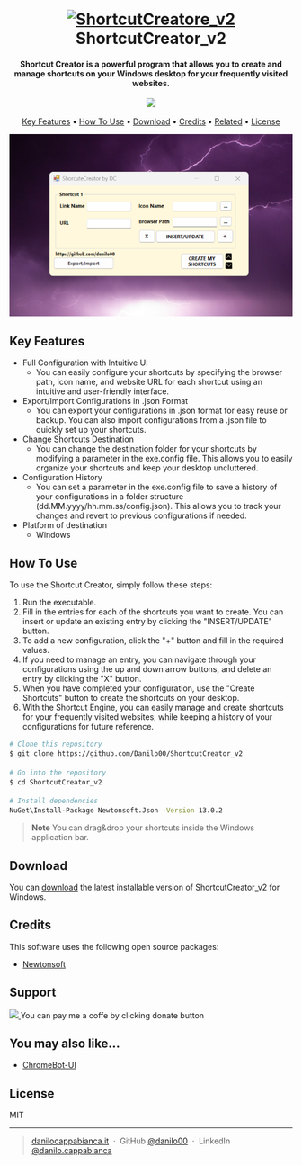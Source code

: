 
<h1 align="center">
  <br>
  <a href="https://github.com/Danilo00/ShortcutCreator_v2/"><img src="https://cdn.icon-icons.com/icons2/2608/PNG/128/shortcuts_icon_156793.png" alt="ShortcutCreatore_v2" width="200"></a>
  <br>
  ShortcutCreator_v2
  <br>
</h1>

<h4 align="center">Shortcut Creator is a powerful program that allows you to create and manage shortcuts on your Windows desktop for your frequently visited websites.</h4>

<p align="center">
  <a href="https://www.paypal.me/daniloxpay">
    <img src="https://img.shields.io/badge/$-donate-ff69b4.svg?maxAge=2592000&amp;style=flat">
  </a>
</p>

<p align="center">
  <a href="#key-features">Key Features</a> •
  <a href="#how-to-use">How To Use</a> •
  <a href="#download">Download</a> •
  <a href="#credits">Credits</a> •
  <a href="#related">Related</a> •
  <a href="#license">License</a>
</p>

<p align="center"><img src="https://github.com/Danilo00/ShortcutCreator_v2/blob/master/shortcutCreator.png"></p>

## Key Features

* Full Configuration with Intuitive UI
  - You can easily configure your shortcuts by specifying the browser path, icon name, and website URL for each shortcut using an intuitive and user-friendly interface.
* Export/Import Configurations in .json Format
  - You can export your configurations in .json format for easy reuse or backup. You can also import configurations from a .json file to quickly set up your shortcuts.
* Change Shortcuts Destination
  - You can change the destination folder for your shortcuts by modifying a parameter in the exe.config file. This allows you to easily organize your shortcuts and keep your desktop uncluttered.
* Configuration History
  - You can set a parameter in the exe.config file to save a history of your configurations in a folder structure (dd.MM.yyyy/hh.mm.ss/config.json). This allows you to track your changes and revert to previous configurations if needed.
* Platform of destination
  - Windows

## How To Use

To use the Shortcut Creator, simply follow these steps:

1. Run the executable.
2. Fill in the entries for each of the shortcuts you want to create. You can insert or update an existing entry by clicking the "INSERT/UPDATE" button.
3. To add a new configuration, click the "+" button and fill in the required values.
4. If you need to manage an entry, you can navigate through your configurations using the up and down arrow buttons, and delete an entry by clicking the "X" button.
5. When you have completed your configuration, use the "Create Shortcuts" button to create the shortcuts on your desktop.
6. With the Shortcut Engine, you can easily manage and create shortcuts for your frequently visited websites, while keeping a history of your configurations for future reference.

```bash
# Clone this repository
$ git clone https://github.com/Danilo00/ShortcutCreator_v2

# Go into the repository
$ cd ShortcutCreator_v2

# Install dependencies
NuGet\Install-Package Newtonsoft.Json -Version 13.0.2

```

> **Note**
You can drag&drop your shortcuts inside the Windows application bar.

## Download

You can [download](https://github.com/Danilo00/ShortcutCreator_v2/blob/master/ShortcutCreator_v2.1.zip) the latest installable version of ShortcutCreator_v2 for Windows.

## Credits

This software uses the following open source packages:

- [Newtonsoft](https://www.newtonsoft.com/json)

## Support

<a href="https://www.paypal.me/daniloxpay">
    <img src="https://img.shields.io/badge/$-donate-ff69b4.svg?maxAge=2592000&amp;style=flat">
  </a>
You can pay me a coffe by clicking donate button

## You may also like...

- [ChromeBot-UI](https://github.com/Danilo00/ChromeBot-UI)

## License

MIT

---

> [danilocappabianca.it](https://www.danilocappabianca.it) &nbsp;&middot;&nbsp;
> GitHub [@danilo00](https://github.com/danilo00) &nbsp;&middot;&nbsp;
> LinkedIn [@danilo.cappabianca](https://www.linkedin.com/in/danilo-cappabianca/)

